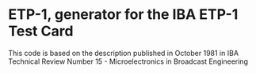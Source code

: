 # ETP-1, generator for the IBA ETP-1 Test Card

This code is based on the description published in October 1981 in 
IBA Technical Review Number 15 - Microelectronics in Broadcast Engineering
